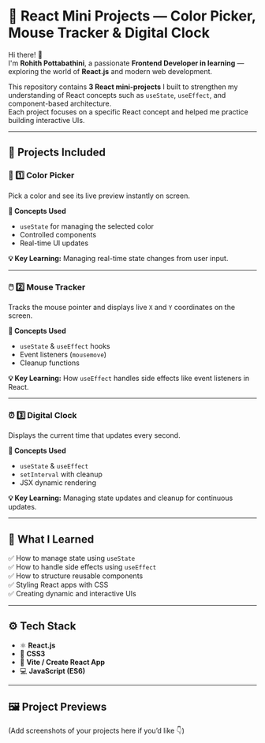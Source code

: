 # 🎨 React Mini Projects — Color Picker, Mouse Tracker & Digital Clock

Hi there! 👋  
I'm **Rohith Pottabathini**, a passionate **Frontend Developer in learning** — exploring the world of **React.js** and modern web development.  

This repository contains **3 React mini-projects** I built to strengthen my understanding of React concepts such as `useState`, `useEffect`, and component-based architecture.  
Each project focuses on a specific React concept and helped me practice building interactive UIs.

---

## 🚀 Projects Included

### 🎨 1️⃣ Color Picker
Pick a color and see its live preview instantly on screen.

**🧠 Concepts Used**
- `useState` for managing the selected color  
- Controlled components  
- Real-time UI updates  

**💡 Key Learning:** Managing real-time state changes from user input.

---

### 🖱️ 2️⃣ Mouse Tracker
Tracks the mouse pointer and displays live `X` and `Y` coordinates on the screen.

**🧠 Concepts Used**
- `useState` & `useEffect` hooks  
- Event listeners (`mousemove`)  
- Cleanup functions  

**💡 Key Learning:** How `useEffect` handles side effects like event listeners in React.

---

### ⏰ 3️⃣ Digital Clock
Displays the current time that updates every second.

**🧠 Concepts Used**
- `useState` & `useEffect`  
- `setInterval` with cleanup  
- JSX dynamic rendering  

**💡 Key Learning:** Managing state updates and cleanup for continuous updates.

---

## 🧠 What I Learned

✅ How to manage state using `useState`  
✅ How to handle side effects using `useEffect`  
✅ How to structure reusable components  
✅ Styling React apps with CSS  
✅ Creating dynamic and interactive UIs

---

## ⚙️ Tech Stack
- ⚛️ **React.js**
- 💅 **CSS3**
- 🧰 **Vite / Create React App**
- 💻 **JavaScript (ES6)**

---

## 🖼️ Project Previews
(Add screenshots of your projects here if you’d like 👇)


